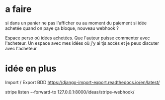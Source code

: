 # a faire
si dans un panier ne pas l'afficher
ou au moment du paiement si idée achetée quand on paye ça bloque, nouveau webhook ?

Espace perso où idées achetées. Que l'auteur puisse commenter avec l'acheteur. 
Un espace avec mes idées où j'y ai tjs accès et je peux discuter avec l'acheteur

# idée en plus
Import / Export BDD
https://django-import-export.readthedocs.io/en/latest/


stripe listen --forward-to 127.0.0.1:8000/ideas/stripe-webhook/
